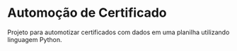 # Automoção de Certificado
Projeto para automotizar certificados com dados em uma planilha utilizando linguagem Python.
